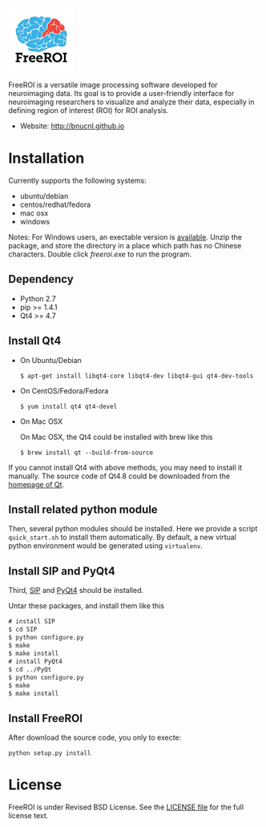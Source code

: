 ![Logo](/froi/gui/icon/logo.png)

FreeROI is a versatile image processing software developed for neuroimaging
data. Its goal is to provide a user-friendly interface for neuroimaging
researchers to visualize and analyze their data, especially in defining region
of interest (ROI) for ROI analysis.

* Website: <http://bnucnl.github.io>

# Installation

Currently supports the following systems:

* ubuntu/debian
* centos/redhat/fedora
* mac osx
* windows

Notes: For Windows users, an exectable version is
[available](http://sourceforge.net/projects/freeroi/files/?source=navbar).
Unzip the package, and store the directory in a place which path has no 
Chinese characters. Double click *freeroi.exe* to run the program.

## Dependency

* Python 2.7
* pip >= 1.4.1
* Qt4 >= 4.7


## Install Qt4

* On Ubuntu/Debian

  ```
  $ apt-get install libqt4-core libqt4-dev libqt4-gui qt4-dev-tools
  ```

* On CentOS/Fedora/Fedora
  ```
  $ yum install qt4 qt4-devel
  ```

* On Mac OSX
   
  On Mac OSX, the Qt4 could be installed with brew like this
  ```
  $ brew install qt --build-from-source
  ```

If you cannot install Qt4 with above methods, you may need to install it
manually. The source code of Qt4.8 could be downloaded from the
[homepage of Qt](http://qt-project.org/downloads).

## Install related python module

Then, several python modules should be installed. Here we provide a script
`quick_start.sh` to install them automatically. By default, a new virtual
python environment would be generated using `virtualenv`. 

## Install SIP and PyQt4

Third, [SIP](http://www.riverbankcomputing.com/software/sip/download) and 
[PyQt4](http://www.riverbankcomputing.com/software/pyqt/download) should be
installed.

Untar these packages, and install them like this
```
# install SIP
$ cd SIP
$ python configure.py
$ make
$ make install
# install PyQt4
$ cd ../PyQt
$ python configure.py
$ make
$ make install
```

## Install FreeROI

After download the source code, you only to execte:

```
python setup.py install
```

# License

FreeROI is under Revised BSD License.
See the [LICENSE file](https://github.com/BNUCNL/FreeROI/blob/master/LICENSE)
for the full license text.

